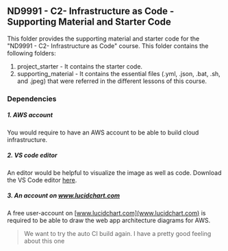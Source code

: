 ## ND9991 - C2- Infrastructure as Code - Supporting Material and Starter Code
This folder provides the supporting material and starter code for the "ND9991 - C2- Infrastructure as Code" course. This folder contains the following folders:
1. project_starter - It contains the starter code.
2. supporting_material - It contains the essential files (.yml, .json, .bat, .sh, and .jpeg) that were referred in the different lessons of this course.


### Dependencies
##### 1. AWS account
You would require to have an AWS account to be able to build cloud infrastructure.

##### 2. VS code editor
An editor would be helpful to visualize the image as well as code. Download the VS Code editor [here](https://code.visualstudio.com/download).

##### 3. An account on www.lucidchart.com
A free user-account on [www.lucidchart.com](www.lucidchart.com) is required to be able to draw the web app architecture diagrams for AWS.

> We want to try the auto CI build again. I have a pretty good feeling about this one
